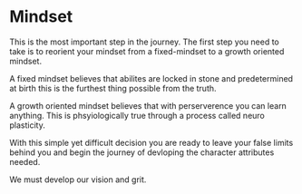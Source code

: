 # Mindset

This is the most important step in the journey. The first step you need to take is to reorient
your mindset from a fixed-mindset to a growth oriented mindset.


A fixed mindset believes that abilites are locked in stone and predetermined at birth this is the furthest thing possible from the truth.

A growth oriented mindset believes that with perserverence you can learn anything. This is phsyiologically true through a process called neuro plasticity.

With this simple yet difficult decision you are ready to leave your false limits behind you and begin the journey of devloping the character attributes needed.

We must develop our vision and grit.



